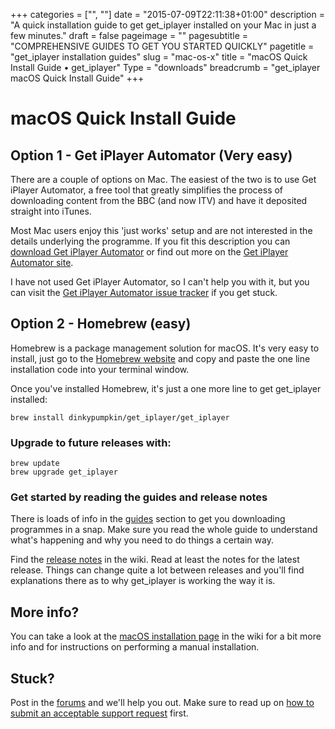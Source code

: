 +++
categories = ["", ""]
date = "2015-07-09T22:11:38+01:00"
description = "A quick installation guide to get get_iplayer installed on your Mac in just a few minutes."
draft = false
pageimage = ""
pagesubtitle = "COMPREHENSIVE GUIDES TO GET YOU STARTED QUICKLY"
pagetitle = "get_iplayer installation guides"
slug = "mac-os-x"
title = "macOS Quick Install Guide • get_iplayer"
Type = "downloads"
breadcrumb = "get_iplayer macOS Quick Install Guide"
+++

# macOS Quick Install Guide

## Option 1 - Get iPlayer Automator (Very easy)

There are a couple of options on Mac. The easiest of the two is to use Get iPlayer Automator, a free tool that greatly simplifies the process of downloading content from the BBC (and now ITV) and have it deposited straight into iTunes.

Most Mac users enjoy this 'just works' setup and are not interested in the details underlying the programme. If you fit this description you can [download Get iPlayer Automator](https://github.com/GetiPlayerAutomator/get-iplayer-automator/releases/) or find out more on the [Get iPlayer Automator site](https://github.com/GetiPlayerAutomator/get-iplayer-automator).

I have not used Get iPlayer Automator, so I can't help you with it, but you can visit the [Get iPlayer Automator issue tracker](https://github.com/GetiPlayerAutomator/get-iplayer-automator/issues) if you get stuck.

## Option 2 - Homebrew (easy)

Homebrew is a package management solution for macOS. It's very easy to install, just go to the [Homebrew website](http://brew.sh/) and copy and paste the one line installation code into your terminal window. 

Once you've installed Homebrew, it's just a one more line to get get_iplayer installed:

    brew install dinkypumpkin/get_iplayer/get_iplayer

### Upgrade to future releases with:

    brew update
    brew upgrade get_iplayer
    
### Get started by reading the guides and release notes

There is loads of info in the [guides](/guides/) section to get you downloading programmes in a snap. Make sure you read the whole guide to understand what's happening and why you need to do things a certain way.

Find the [release notes](https://github.com/get-iplayer/get_iplayer/wiki/releasenotes) in the wiki. Read at least the notes for the latest release. Things can change quite a lot between releases and you'll find explanations there as to why get_iplayer is working the way it is. 

## More info?

You can take a look at the [macOS installation page](https://github.com/get-iplayer/get_iplayer/wiki/osx/) in the wiki for a bit more info and for instructions on performing a manual installation. 

## Stuck?

Post in the [forums](/forums/) and we'll help you out. Make sure to read up on [how to submit an acceptable support request](/forums/thread-706.html) first. 
